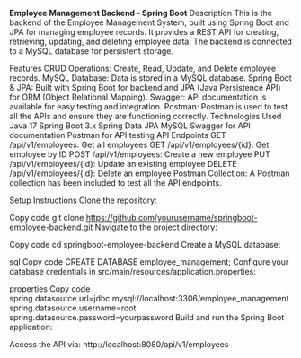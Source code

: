 **Employee Management Backend - Spring Boot**
Description
This is the backend of the Employee Management System, built using Spring Boot and JPA for managing employee records. It provides a REST API for creating, retrieving, updating, and deleting employee data. The backend is connected to a MySQL database for persistent storage.

Features
CRUD Operations: Create, Read, Update, and Delete employee records.
MySQL Database: Data is stored in a MySQL database.
Spring Boot & JPA: Built with Spring Boot for backend and JPA (Java Persistence API) for ORM (Object Relational Mapping).
Swagger: API documentation is available for easy testing and integration.
Postman: Postman is used to test all the APIs and ensure they are functioning correctly.
Technologies Used
Java 17
Spring Boot 3.x
Spring Data JPA
MySQL
Swagger for API documentation
Postman for API testing
API Endpoints
GET /api/v1/employees: Get all employees
GET /api/v1/employees/{id}: Get employee by ID
POST /api/v1/employees: Create a new employee
PUT /api/v1/employees/{id}: Update an existing employee
DELETE /api/v1/employees/{id}: Delete an employee
Postman Collection: A Postman collection has been included to test all the API endpoints.

Setup Instructions
Clone the repository:

Copy code
git clone https://github.com/yourusername/springboot-employee-backend.git
Navigate to the project directory:

Copy code
cd springboot-employee-backend
Create a MySQL database:

sql
Copy code
CREATE DATABASE employee_management;
Configure your database credentials in src/main/resources/application.properties:

properties
Copy code
spring.datasource.url=jdbc:mysql://localhost:3306/employee_management
spring.datasource.username=root
spring.datasource.password=yourpassword
Build and run the Spring Boot application:

Access the API via:
http://localhost:8080/api/v1/employees
